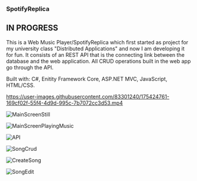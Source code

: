 ### SpotifyReplica
 
## IN PROGRESS

This is a Web Music Player/SpotifyReplica which first started as project for my university class "Distributed Applications" and now I am developing it for fun.
It consists of an REST API that is the connecting link between the database and the web application.
All CRUD operations built in the web app go through the API.

Built with: C#, Enitity Framework Core, ASP.NET MVC, JavaScript, HTML/CSS.

https://user-images.githubusercontent.com/83301240/175424761-169cf02f-55f4-4d9d-995c-7b7072cc3d53.mp4

![MainScreenStill](https://user-images.githubusercontent.com/83301240/175426648-f1508dda-75f1-4ebd-a802-5aaa5e024485.png)


![MainScreenPlayingMusic](https://user-images.githubusercontent.com/83301240/175426663-5d4bd40a-25bc-4173-995f-60b69dacf443.png)


![API](https://user-images.githubusercontent.com/83301240/175427018-21bdf40b-828c-46bf-b9ca-b58179ce57a0.png)

![SongCrud](https://user-images.githubusercontent.com/83301240/175427248-ad2778d0-4ddd-4737-96b4-88388af8571f.png)

![CreateSong](https://user-images.githubusercontent.com/83301240/175427332-95638ce8-0d55-4cfe-9cc8-d961e394b09f.png)

![SongEdit](https://user-images.githubusercontent.com/83301240/175427224-cc53672b-6d54-42b4-a3a6-b5c5931fd37a.png)




